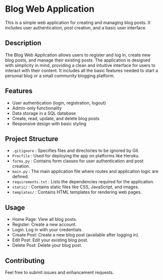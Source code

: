 # Blog Web Application

This is a simple web application for creating and managing blog posts. It includes user authentication, post creation, and a basic user interface.

## Description

The Blog Web Application allows users to register and log in, create new blog posts, and manage their existing posts. The application is designed with simplicity in mind, providing a clean and intuitive interface for users to interact with their content. It includes all the basic features needed to start a personal blog or a small community blogging platform.

## Features

- User authentication (login, registration, logout)
- Admin-only functionality
- Data storage in a SQL database 
- Create, read, update, and delete blog posts
- Responsive design with basic styling

## Project Structure
- `.gitignore` : Specifies files and directories to be ignored by Git.
- `Procfile` : Used for deploying the app on platforms like Heroku.
- `forms.py` : Contains form classes for user authentication and post creation.
- `main.py` : The main application file where routes and application logic are defined.
- `requirements.txt` : Lists the dependencies required for the application.
- `static/` : Contains static files like CSS, JavaScript, and images.
- `templates/` : Contains HTML templates for rendering web pages.

## Usage
- Home Page: View all blog posts.
- Register: Create a new account.
- Login: Log in with your credentials.
- Create Post: Create a new blog post (available after logging in).
- Edit Post: Edit your existing blog post.
- Delete Post: Delete your blog post.

## Contributing
Feel free to submit issues and enhancement requests.
